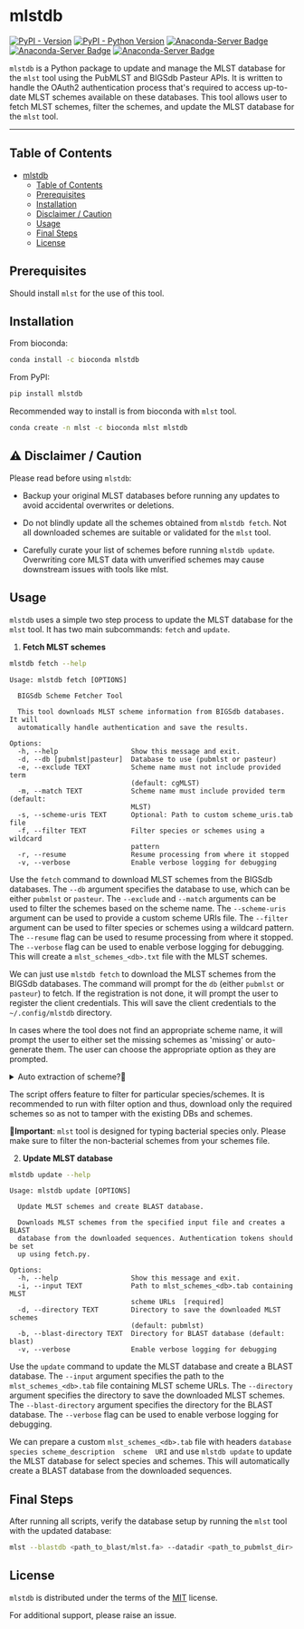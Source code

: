 # mlstdb

[![PyPI - Version](https://img.shields.io/pypi/v/mlstdb.svg)](https://pypi.org/project/mlstdb)
[![PyPI - Python Version](https://img.shields.io/pypi/pyversions/mlstdb.svg)](https://pypi.org/project/mlstdb)
[![Anaconda-Server Badge](https://anaconda.org/bioconda/mlstdb/badges/version.svg)](https://anaconda.org/bioconda/mlstdb)
[![Anaconda-Server Badge](https://anaconda.org/bioconda/mlstdb/badges/license.svg)](https://anaconda.org/bioconda/mlstdb)
[![Anaconda-Server Badge](https://anaconda.org/bioconda/mlstdb/badges/downloads.svg)](https://anaconda.org/bioconda/mlstdb)

`mlstdb` is a Python package to update and manage the MLST database for the `mlst` tool using the PubMLST and BIGSdb Pasteur APIs. It is written to handle the OAuth2 authentication process that's required to access up-to-date MLST schemes available on these databases. This tool allows user to fetch MLST schemes, filter the schemes, and update the MLST database for the `mlst` tool.

-----

## Table of Contents

- [mlstdb](#mlstdb)
  - [Table of Contents](#table-of-contents)
  - [Prerequisites](#prerequisites)
  - [Installation](#installation)
  - [Disclaimer / Caution](#Disclaimer-/-Caution)
  - [Usage](#usage)
  - [Final Steps](#final-steps)
  - [License](#license)

## Prerequisites

Should install `mlst` for the use of this tool.  

## Installation

From bioconda: 
```sh
conda install -c bioconda mlstdb
```

From PyPI:
```sh
pip install mlstdb
```

Recommended way to install is from bioconda with `mlst` tool. 

```sh
conda create -n mlst -c bioconda mlst mlstdb
```

## ⚠️ Disclaimer / Caution
Please read before using `mlstdb`:

* Backup your original MLST databases before running any updates to avoid accidental overwrites or deletions.

* Do not blindly update all the schemes obtained from `mlstdb fetch`. Not all downloaded schemes are suitable or validated for the `mlst` tool.

* Carefully curate your list of schemes before running `mlstdb update`. Overwriting core MLST data with unverified schemes may cause downstream issues with tools like mlst.

## Usage

`mlstdb` uses a simple two step process to update the MLST database for the `mlst` tool. It has two main subcommands: `fetch` and `update`.

1. **Fetch MLST schemes**

```sh
mlstdb fetch --help
```

```console
Usage: mlstdb fetch [OPTIONS]

  BIGSdb Scheme Fetcher Tool

  This tool downloads MLST scheme information from BIGSdb databases. It will
  automatically handle authentication and save the results.

Options:
  -h, --help                  Show this message and exit.
  -d, --db [pubmlst|pasteur]  Database to use (pubmlst or pasteur)
  -e, --exclude TEXT          Scheme name must not include provided term
                              (default: cgMLST)
  -m, --match TEXT            Scheme name must include provided term (default:
                              MLST)
  -s, --scheme-uris TEXT      Optional: Path to custom scheme_uris.tab file
  -f, --filter TEXT           Filter species or schemes using a wildcard
                              pattern
  -r, --resume                Resume processing from where it stopped
  -v, --verbose               Enable verbose logging for debugging
```

Use the `fetch` command to download MLST schemes from the BIGSdb databases. The `--db` argument specifies the database to use, which can be either `pubmlst` or `pasteur`. The `--exclude` and `--match` arguments can be used to filter the schemes based on the scheme name. The `--scheme-uris` argument can be used to provide a custom scheme URIs file. The `--filter` argument can be used to filter species or schemes using a wildcard pattern. The `--resume` flag can be used to resume processing from where it stopped. The `--verbose` flag can be used to enable verbose logging for debugging. This will create a `mlst_schemes_<db>.txt` file with the MLST schemes.

We can just use `mlstdb fetch` to download the MLST schemes from the BIGSdb databases. The command will prompt for the `db` (either `pubmlst` or `pasteur`) to fetch. If the registration is not done, it will prompt the user to register the client credentials. This will save the client credentials to the `~/.config/mlstdb` directory.

In cases where the tool does not find an appropriate scheme name, it will prompt the user to either set the missing schemes as 'missing' or auto-generate them. The user can choose the appropriate option as they are prompted.

<details>
<summary>Auto extraction of scheme?🤔</summary>

First, the script automatically tries to extract the scheme names from the `dbases.sh` file. If the scheme name is not found, it will prompt the user to either print `missing` in the output file or automatically create a scheme name based on the URL. For eg, for URL `https://rest.pubmlst.org/db/pubmlst_borrelia_seqdef/schemes/1`, the scheme name will be `borrelia`. If there are multiple schemes, it will append a number to the scheme name. For eg, for URLs `https://rest.pubmlst.org/db/pubmlst_chlamydiales_seqdef/schemes/38` and `https://rest.pubmlst.org/db/pubmlst_chlamydiales_seqdef/schemes/41`, the scheme names will be `chlamydiales_38` and `chlamydiales_41` respectively.

</details>


The script offers feature to filter for particular species/schemes. It is recommended to run with filter option and thus, download only the required schemes so as not to tamper with the existing DBs and schemes.

**📝Important**: `mlst` tool is designed for typing bacterial species only. Please make sure to filter the non-bacterial schemes from your schemes file.


2. **Update MLST database**

```sh
mlstdb update --help
```

```console
Usage: mlstdb update [OPTIONS]

  Update MLST schemes and create BLAST database.

  Downloads MLST schemes from the specified input file and creates a BLAST
  database from the downloaded sequences. Authentication tokens should be set
  up using fetch.py.

Options:
  -h, --help                  Show this message and exit.
  -i, --input TEXT            Path to mlst_schemes_<db>.tab containing MLST
                              scheme URLs  [required]
  -d, --directory TEXT        Directory to save the downloaded MLST schemes
                              (default: pubmlst)
  -b, --blast-directory TEXT  Directory for BLAST database (default: blast)
  -v, --verbose               Enable verbose logging for debugging
```

Use the `update` command to update the MLST database and create a BLAST database. The `--input` argument specifies the path to the `mlst_schemes_<db>.tab` file containing MLST scheme URLs. The `--directory` argument specifies the directory to save the downloaded MLST schemes. The `--blast-directory` argument specifies the directory for the BLAST database. The `--verbose` flag can be used to enable verbose logging for debugging.

We can prepare a custom `mlst_schemes_<db>.tab` file with headers `database	species	scheme_description	scheme	URI`
and use `mlstdb update` to update the MLST database for select species and schemes. This will automatically create a BLAST database from the downloaded sequences.

## Final Steps
After running all scripts, verify the database setup by running the `mlst` tool with the updated database:
```bash
mlst --blastdb <path_to_blast/mlst.fa> --datadir <path_to_pubmlst_dir>
```


## License

`mlstdb` is distributed under the terms of the [MIT](https://spdx.org/licenses/MIT.html) license.


For additional support, please raise an issue.